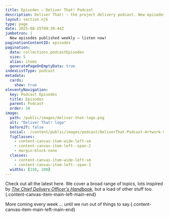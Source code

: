 ```yaml
---
title: Episodes — Deliver That! Podcast
description: Deliver That! — the project delivery podcast. New episodes published weekly — listen now!
layout: section.njk
type: page
date: 2025-08-25T09:39:44Z
jumbotron: |
  New episodes published weekly — listen now!
paginationContentID: episodes
pagination:
  data: collections.podcastEpisodes
  size: 5
  alias: items
  generatePageOnEmptyData: true
indexListType: podcast
metadata:
  cards:
    show: true
eleventyNavigation:
  key: Podcast Episodes
  title: Episodes
  parent: Podcast
  order: 10
image:
  path: /public/images/deliver-that-logo.png
  alt: "Deliver That! logo"
  beforeJT: false
  social: ./content/public/images/podcast/DeliverThat-Podcast-Artwork-Social.jpg
  figClasses:
    - content-canvas-item-wide-left-sm
    - content-canvas-item-left--span-2
    - margin-block-none
  classes:
    - content-canvas-item-wide-left-sm
    - content-canvas-item-left--span-3
  widths: [150, 200]
---
```


Check out all the latest here. We cover a broad range of topics, lots inspired by [*The Chief Delivery Officer's Handbook*](/handbook/), but a load of other stuff too.{.content-canvas-item-main-left-main-end}

More coming every week … until we run out of things to say.{.content-canvas-item-main-left-main-end}
